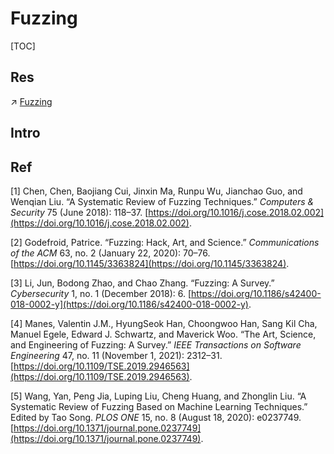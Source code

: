 # Fuzzing

[TOC]



## Res
↗ [Fuzzing](../../../CyberSecurity/🏰%20Cybersecurity%20Basics%20&%20InfoSec/🏹%20Vulnerability/Vulnerability%20Discovery（漏洞检测）/Fuzzing/Fuzzing.md)



## Intro


## Ref
[1] Chen, Chen, Baojiang Cui, Jinxin Ma, Runpu Wu, Jianchao Guo, and Wenqian Liu. “A Systematic Review of Fuzzing Techniques.” _Computers & Security_ 75 (June 2018): 118–37. [https://doi.org/10.1016/j.cose.2018.02.002](https://doi.org/10.1016/j.cose.2018.02.002).

[2] Godefroid, Patrice. “Fuzzing: Hack, Art, and Science.” _Communications of the ACM_ 63, no. 2 (January 22, 2020): 70–76. [https://doi.org/10.1145/3363824](https://doi.org/10.1145/3363824).

[3] Li, Jun, Bodong Zhao, and Chao Zhang. “Fuzzing: A Survey.” _Cybersecurity_ 1, no. 1 (December 2018): 6. [https://doi.org/10.1186/s42400-018-0002-y](https://doi.org/10.1186/s42400-018-0002-y).

[4] Manes, Valentin J.M., HyungSeok Han, Choongwoo Han, Sang Kil Cha, Manuel Egele, Edward J. Schwartz, and Maverick Woo. “The Art, Science, and Engineering of Fuzzing: A Survey.” _IEEE Transactions on Software Engineering_ 47, no. 11 (November 1, 2021): 2312–31. [https://doi.org/10.1109/TSE.2019.2946563](https://doi.org/10.1109/TSE.2019.2946563).

[5] Wang, Yan, Peng Jia, Luping Liu, Cheng Huang, and Zhonglin Liu. “A Systematic Review of Fuzzing Based on Machine Learning Techniques.” Edited by Tao Song. _PLOS ONE_ 15, no. 8 (August 18, 2020): e0237749. [https://doi.org/10.1371/journal.pone.0237749](https://doi.org/10.1371/journal.pone.0237749).

